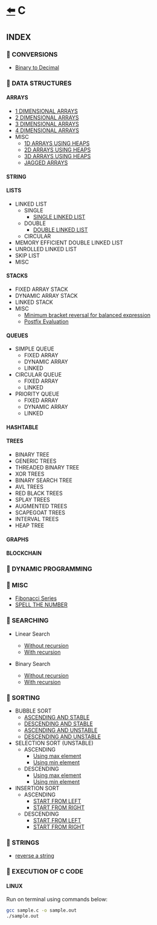# [:arrow_left:](../README.md) C

## INDEX

### :rocket: CONVERSIONS

* [Binary to Decimal](Conversions/binaryToDecimal.c)

### :rocket: DATA STRUCTURES

#### ARRAYS

* [1 DIMENSIONAL ARRAYS](Data-Structures/ARRAYS/1darrays.c)
* [2 DIMENSIONAL ARRAYS](Data-Structures/ARRAYS/2darrays.c)
* [3 DIMENSIONAL ARRAYS](Data-Structures/ARRAYS/3darrays.c)
* [4 DIMENSIONAL ARRAYS](Data-Structures/ARRAYS/4darrays.c)
* MISC
  * [1D ARRAYS USING HEAPS](Data-Structures/HEAPS/dynamicarray.c)
  * [2D ARRAYS USING HEAPS](Data-Structures/HEAPS/dynamic2d.c)
  * [3D ARRAYS USING HEAPS](Data-Structures/HEAPS/dynamic3d.c)
  * [JAGGED ARRAYS](Data-Structures/ARRAYS/MISC/jaggedarray.c)

#### STRING

#### LISTS

* LINKED LIST
  * SINGLE
    * [SINGLE LINKED LIST](Data-Structures/LINKED-LIST/SINGLE/Main.c)
  * DOUBLE
    * [DOUBLE LINKED LIST](Data-Structures/LINKED-LIST/DOUBLE/Main.c)
  * CIRCULAR
* MEMORY EFFICIENT DOUBLE LINKED LIST
* UNROLLED LINKED LIST
* SKIP LIST
* MISC

#### STACKS

* FIXED ARRAY STACK
* DYNAMIC ARRAY STACK
* LINKED STACK
* MISC
  * [Minimum bracket reversal for balanced expression](Data-Structures/STACKS/MISC-STACKS/minimum_bracket_reversal_for_balanced_expression.c)
  * [Postfix Evaluation](Data-Structures/STACKS/MISC-STACKS/postfix_evaluation.c)

#### QUEUES

* SIMPLE QUEUE
  * FIXED ARRAY
  * DYNAMIC ARRAY
  * LINKED
* CIRCULAR QUEUE
  * FIXED ARRAY
  * LINKED
* PRIORITY QUEUE
  * FIXED ARRAY
  * DYNAMIC ARRAY
  * LINKED

#### HASHTABLE

#### TREES

* BINARY TREE
* GENERIC TREES
* THREADED BINARY TREE
* XOR TREES
* BINARY SEARCH TREE
* AVL TREES
* RED BLACK TREES
* SPLAY TREES
* AUGMENTED TREES
* SCAPEGOAT TREES
* INTERVAL TREES
* HEAP TREE

#### GRAPHS

#### BLOCKCHAIN

### :rocket: DYNAMIC PROGRAMMING

### :rocket: MISC

* [Fibonacci Series](Misc/fibonacci.c)
* [SPELL THE NUMBER](Misc/spell_the_number.c)

### :rocket: SEARCHING

* Linear Search
  * [Without recursion](Searching/linearSearch.c)
  * [With recursion](Searching/linear.c)

* Binary Search
  * [Without recursion](Searching/binarysearch.c)
  * [With recursion](Searching/binarySearch.c)
  
### :rocket: SORTING

* BUBBLE SORT
  * [ASCENDING AND STABLE](Sorting/BUBBLE-SORT/bubblesort.c)
  * [DESCENDING AND STABLE](Sorting/BUBBLE-SORT/bubble.c)
  * [ASCENDING AND UNSTABLE](Sorting/BUBBLE-SORT/ascendunbubble.c)
  * [DESCENDING AND UNSTABLE](Sorting/BUBBLE-SORT/descendunbubble.c)
* SELECTION SORT (UNSTABLE)
  * ASCENDING
    * [Using max element](Sorting/SELECTION-SORT/selection.c)
    * [Using min element](Sorting/SELECTION-SORT/selectionsort.c)
  * DESCENDING
    * [Using max element](Sorting/SELECTION-SORT/maxselection.c)
    * [Using min element](Sorting/SELECTION-SORT/minselection.c)
* INSERTION SORT
  * ASCENDING
    * [START FROM LEFT](Sorting/INSERTION-SORT/insertion.c)
    * [START FROM RIGHT](Sorting/INSERTION-SORT/insertionsort.c)
  * DESCENDING
    * [START FROM LEFT](Sorting/INSERTION-SORT/deleftinsert.c)
    * [START FROM RIGHT](Sorting/INSERTION-SORT/derightinsert.c)

### :rocket: STRINGS

* [reverse a string](Strings/reverse-a-string.c)

### :rocket: EXECUTION OF C CODE

#### LINUX

Run on terminal using commands below:

```bash
gcc sample.c -o sample.out
./sample.out
```